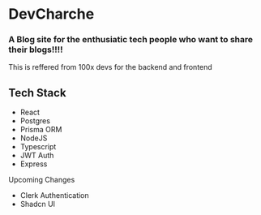 # DevCharche

### A Blog site for the enthusiatic tech people who want to share their blogs!!!!
This is reffered from 100x devs for the backend and frontend 
## Tech Stack 
- React
- Postgres
- Prisma ORM
- NodeJS
- Typescript
- JWT Auth
- Express

Upcoming Changes
- Clerk Authentication
- Shadcn UI
